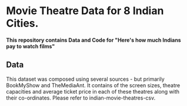 # Movie Theatre Data for 8 Indian Cities. 

#### This repository contains Data and Code for "Here's how much Indians pay to watch films"

## Data
This dataset was composed using several sources - but primarily BookMyShow and TheMediaAnt. It contains of the screen sizes, theatre capacities and average ticket price in each of these theatres along with their co-ordinates. Please refer to indian-movie-theatres-csv. 


